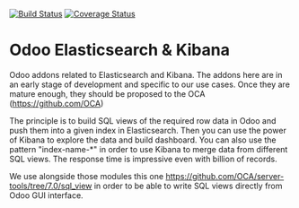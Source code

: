 [![Build Status](https://travis-ci.org/camptocamp/odoo-elasticsearch-kibana.svg?branch=7.0)](https://travis-ci.org/camptocamp/odoo-elasticsearch-kibana)
[![Coverage Status](https://coveralls.io/repos/camptocamp/odoo-elasticsearch-kibana/badge.png?branch=7.0)](https://coveralls.io/r/camptocamp/odoo-elasticsearch-kibana?branch=7.0)

Odoo Elasticsearch & Kibana
===========================

Odoo addons related to Elasticsearch and Kibana.
The addons here are in an early stage of development and specific to our use cases.
Once they are mature enough, they should be proposed to the OCA (https://github.com/OCA)

The principle is to build SQL views of the required row data in Odoo and push them into a given index in Elasticsearch. Then you can use the power of Kibana to explore the data and build dashboard. You can also use the pattern "index-name-*" in order to use Kibana to merge data from different SQL views. The response time is impressive even with billion of records.

We use alongside those modules this one https://github.com/OCA/server-tools/tree/7.0/sql_view in order to be able to write SQL views directly from Odoo GUI interface.
